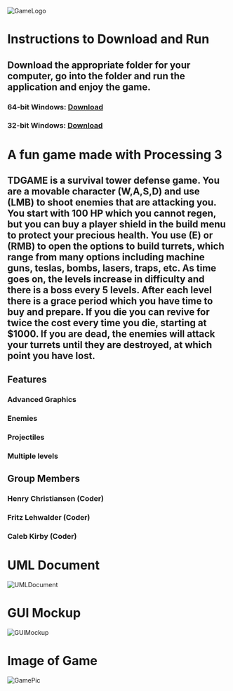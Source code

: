 ![GameLogo](https://github.com/HenryChristiansen/TDGAME/blob/main/data/BANNER.png)
# Instructions to Download and Run
## Download the appropriate folder for your computer, go into the folder and run the application and enjoy the game.
### 64-bit Windows: <a id="raw-url" href="https://raw.githubusercontent.com/HenryChristiansen/TDGAME/master/Windows64">Download</a>
### 32-bit Windows: <a id="raw-url" href="https://raw.githubusercontent.com/HenryChristiansen/TDGAME/master/Windows32">Download</a>

# A fun game made with Processing 3
## TDGAME is a survival tower defense game. You are a movable character (W,A,S,D) and use (LMB) to shoot enemies that are attacking you. You start with 100 HP which you cannot regen, but you can buy a player shield in the build menu to protect your precious health. You use (E) or (RMB) to open the options to build turrets, which range from many options including machine guns, teslas, bombs, lasers, traps, etc. As time goes on, the levels increase in difficulty and there is a boss every 5 levels. After each level there is a grace period which you have time to buy and prepare. If you die you can revive for twice the cost every time you die, starting at $1000. If you are dead, the enemies will attack your turrets until they are destroyed, at which point you have lost.
## Features
### Advanced Graphics
### Enemies
### Projectiles
### Multiple levels
## Group Members
### Henry Christiansen (Coder)
### Fritz Lehwalder (Coder)
### Caleb Kirby (Coder)

# UML Document
![UMLDocument](https://github.com/HenryChristiansen/TDGAME/blob/main/data/TDGame_UML_DOC.png)
# GUI Mockup
![GUIMockup](https://github.com/HenryChristiansen/TDGAME/blob/main/data/GUIMockup.png)
# Image of Game
![GamePic](https://github.com/HenryChristiansen/TDGAME/blob/main/data/GamePic.PNG)
